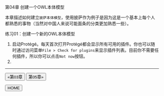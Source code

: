 第04章 创建一个OWL本体模型

本章描述如何建立`披萨本体模型`，使用披萨作为例子是因为这是一个基本上每个人都熟悉的事物（当然对中国人来说可能面条的分类更加熟悉一些）。

练习01：创建一个新的OWL本体模型

1. 启动Protégé。每天首次打开Protégé都会显示所有可用的插件。你也可以随时通过访问菜单`File > Check for plugins`来显示插件列表。目前你不需要任何插件，所以你可以点击`Not now`按钮。
2. 

---

[<button type="button">«第03章</button>](../第03章/README.md) [<button type="button">第05章»</button>](../第05章/README.md)

[<button type="button">HOME</button>](../README.md)